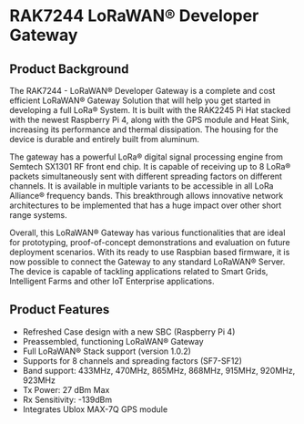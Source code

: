 
# RAK7244 LoRaWAN® Developer Gateway

<Cimg src="/assets/images/quick-start-guide/rak7244/1.main/rak7244_overview.jpg" width="100%" figure_number = "1" caption="RAK7244 LoRaWAN® Developer Gateway"/>

## Product Background
The RAK7244 - LoRaWAN® Developer Gateway is a complete and cost efficient LoRaWAN® Gateway Solution that will help you get started in developing a full LoRa® System. It is built with the RAK2245 Pi Hat stacked with the newest Raspberry Pi 4, along with the GPS module and Heat Sink, increasing its performance and thermal dissipation. The housing for the device is durable and entirely built from aluminum.

The gateway has a powerful LoRa® digital signal processing engine from Semtech SX1301 RF front end chip. It is capable of receiving up to 8 LoRa® packets simultaneously sent with different spreading factors on different channels. It is available in multiple variants to be accessible in all LoRa Alliance® frequency bands. This breakthrough allows innovative network architectures to be implemented that has a huge impact over other short range systems.

Overall, this LoRaWAN® Gateway has various functionalities that are ideal for prototyping, proof-of-concept demonstrations and evaluation on future deployment scenarios. With its ready to use Raspbian based firmware, it is now possible to connect the Gateway to any standard LoRaWAN® Server. The device is capable of tackling applications related to Smart Grids, Intelligent Farms and other IoT Enterprise applications.


## Product Features
* Refreshed Case design with a new SBC (Raspberry Pi 4)
* Preassembled, functioning LoRaWAN® Gateway
* Full LoRaWAN® Stack support (version 1.0.2)
* Supports for 8 channels and spreading factors (SF7-SF12)
* Band support: 433MHz, 470MHz, 865MHz, 868MHz, 915MHz, 920MHz, 923MHz
* Tx Power: 27 dBm Max
* Rx Sensitivity: -139dBm
* Integrates Ublox MAX-7Q GPS module
